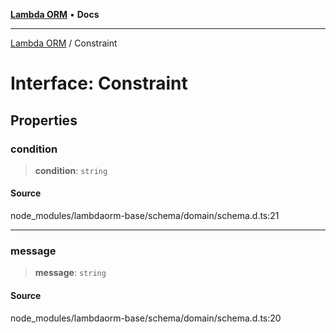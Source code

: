 [**Lambda ORM**](../README.md) • **Docs**

***

[Lambda ORM](../README.md) / Constraint

# Interface: Constraint

## Properties

### condition

> **condition**: `string`

#### Source

node\_modules/lambdaorm-base/schema/domain/schema.d.ts:21

***

### message

> **message**: `string`

#### Source

node\_modules/lambdaorm-base/schema/domain/schema.d.ts:20
